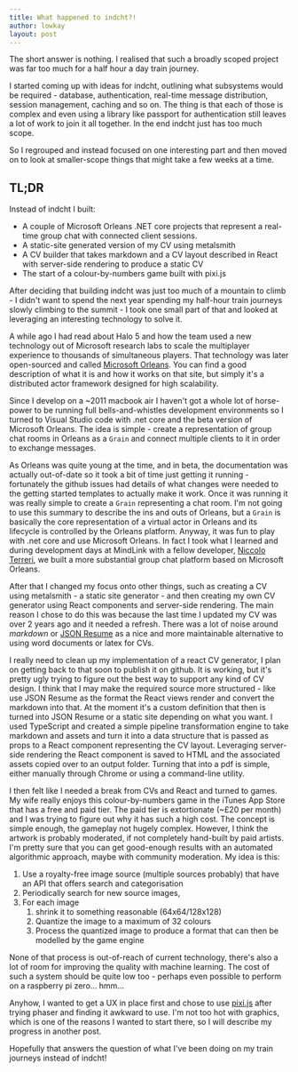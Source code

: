 ```yaml
---
title: What happened to indcht?!
author: lowkay
layout: post
---
```


The short answer is nothing. I realised that such a broadly scoped project was far too much for a half hour a day train journey.

I started coming up with ideas for indcht, outlining what subsystems would be required - database, authentication, real-time message distribution, session management, caching and so on. The thing is that each of those is complex and even using a library like passport for authentication still leaves a lot of work to join it all together. In the end indcht just has too much scope.

So I regrouped and instead focused on one interesting part and then moved on to look at smaller-scope things that might take a few weeks at a time.

## TL;DR

Instead of indcht I built:

- A couple of Microsoft Orleans .NET core projects that represent a real-time group chat with connected client sessions.
- A static-site generated version of my CV using metalsmith
- A CV builder that takes markdown and a CV layout described in React with server-side rendering to produce a static CV
- The start of a colour-by-numbers game built with pixi.js

<!--more-->

After deciding that building indcht was just too much of a mountain to climb - I didn't want to spend the next year spending my half-hour train journeys slowly climbing to the summit - I took one small part of that and looked at leveraging an interesting technology to solve it.

A while ago I had read about Halo 5 and how the team used a new technology out of Microsoft research labs to scale the multiplayer experience to thousands of simultaneous players. That technology was later open-sourced and called [Microsoft Orleans](https://dotnet.github.io/orleans/). You can find a good description of what it is and how it works on that site, but simply it's a distributed actor framework designed for high scalability.

Since I develop on a ~2011 macbook air I haven't got a whole lot of horse-power to be running full bells-and-whistles development environments so I turned to Visual Studio code with .net core and the beta version of Microsoft Orleans. The idea is simple - create a representation of group chat rooms in Orleans as a `Grain` and connect multiple clients to it in order to exchange messages.

As Orleans was quite young at the time, and in beta, the documentation was actually out-of-date so it took a bit of time just getting it running - fortunately the github issues had details of what changes were needed to the getting started templates to actually make it work. Once it was running it was really simple to create a `Grain` representing a chat room. I'm not going to use this summary to describe the ins and outs of Orleans, but a `Grain` is basically the core representation of a virtual actor in Orleans and its lifecycle is controlled by the Orleans platform. Anyway, it was fun to play with .net core and use Microsoft Orleans. In fact I took what I learned and during development days at MindLink with a fellow developer, [Niccolo Terreri](https://niccoloterreri.com), we built a more substantial group chat platform based on Microsoft Orleans.

After that I changed my focus onto other things, such as creating a CV using metalsmith - a static site generator - and then creating my own CV generator using React components and server-side rendering. The main reason I chose to do this was because the last time I updated my CV was over 2 years ago and it needed a refresh. There was a lot of noise around *markdown* or [JSON Resume](jsonresume.org) as a nice and more maintainable alternative to using word documents or latex for CVs.

I really need to clean up my implementation of a react CV generator, I plan on getting back to that soon to publish it on github. It is working, but it's pretty ugly trying to figure out the best way to support any kind of CV design. I think that I may make the required source more structured - like use JSON Resume as the format the React views render and convert the markdown into that. At the moment it's a custom definition that then is turned into JSON Resume or a static site depending on what you want. I used TypeScript and created a simple pipeline transformation engine to take markdown and assets and turn it into a data structure that is passed as props to a React component representing the CV layout. Leveraging server-side rendering the React component is saved to HTML and the associated assets copied over to an output folder. Turning that into a pdf is simple, either manually through Chrome or using a command-line utility.

I then felt like I needed a break from CVs and React and turned to games. My wife really enjoys this colour-by-numbers game in the iTunes App Store that has a free and paid tier. The paid tier is extortionate (~£20 per month) and I was trying to figure out why it has such a high cost. The concept is simple enough, the gameplay not hugely complex. However, I think the artwork is probably moderated, if not completely hand-built by paid artists. I'm pretty sure that you can get good-enough results with an automated algorithmic approach, maybe with community moderation. My idea is this:

1. Use a royalty-free image source (multiple sources probably) that have an API that offers search and categorisation
2. Periodically search for new source images,
3. For each image
    1. shrink it to something reasonable (64x64/128x128)
    2. Quantize the image to a maximum of 32 colours
    3. Process the quantized image to produce a format that can then be modelled by the game engine

None of that process is out-of-reach of current technology, there's also a lot of room for improving the quality with machine learning. The cost of such a system should be quite low too - perhaps even possible to perform on a raspberry pi zero... hmm...

Anyhow, I wanted to get a UX in place first and chose to use [pixi.js](http://www.pixijs.com) after trying phaser and finding it awkward to use. I'm not too hot with graphics, which is one of the reasons I wanted to start there, so I will describe my progress in another post.

Hopefully that answers the question of what I've been doing on my train journeys instead of indcht!